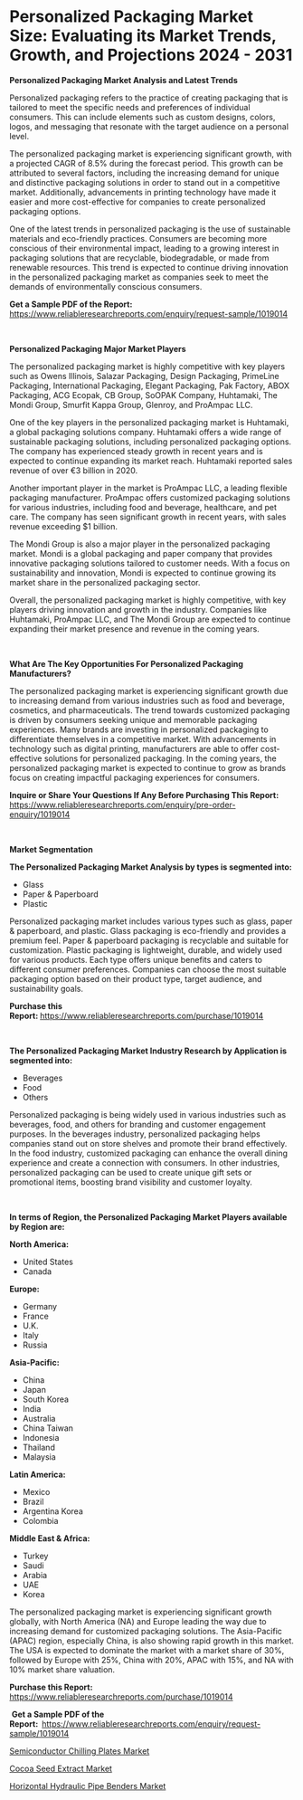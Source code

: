 <p><h1>Personalized Packaging Market Size: Evaluating its Market Trends, Growth, and Projections 2024 - 2031</h1></p><p><strong>Personalized Packaging Market Analysis and Latest Trends</strong></p>
<p><p>Personalized packaging refers to the practice of creating packaging that is tailored to meet the specific needs and preferences of individual consumers. This can include elements such as custom designs, colors, logos, and messaging that resonate with the target audience on a personal level. </p><p>The personalized packaging market is experiencing significant growth, with a projected CAGR of 8.5% during the forecast period. This growth can be attributed to several factors, including the increasing demand for unique and distinctive packaging solutions in order to stand out in a competitive market. Additionally, advancements in printing technology have made it easier and more cost-effective for companies to create personalized packaging options.</p><p>One of the latest trends in personalized packaging is the use of sustainable materials and eco-friendly practices. Consumers are becoming more conscious of their environmental impact, leading to a growing interest in packaging solutions that are recyclable, biodegradable, or made from renewable resources. This trend is expected to continue driving innovation in the personalized packaging market as companies seek to meet the demands of environmentally conscious consumers.</p></p>
<p><strong>Get a Sample PDF of the Report:&nbsp;</strong> <a href="https://www.reliableresearchreports.com/enquiry/request-sample/1019014">https://www.reliableresearchreports.com/enquiry/request-sample/1019014</a></p>
<p>&nbsp;</p>
<p><strong>Personalized Packaging Major Market Players</strong></p>
<p><p>The personalized packaging market is highly competitive with key players such as Owens Illinois, Salazar Packaging, Design Packaging, PrimeLine Packaging, International Packaging, Elegant Packaging, Pak Factory, ABOX Packaging, ACG Ecopak, CB Group, SoOPAK Company, Huhtamaki, The Mondi Group, Smurfit Kappa Group, Glenroy, and ProAmpac LLC.</p><p>One of the key players in the personalized packaging market is Huhtamaki, a global packaging solutions company. Huhtamaki offers a wide range of sustainable packaging solutions, including personalized packaging options. The company has experienced steady growth in recent years and is expected to continue expanding its market reach. Huhtamaki reported sales revenue of over €3 billion in 2020.</p><p>Another important player in the market is ProAmpac LLC, a leading flexible packaging manufacturer. ProAmpac offers customized packaging solutions for various industries, including food and beverage, healthcare, and pet care. The company has seen significant growth in recent years, with sales revenue exceeding $1 billion.</p><p>The Mondi Group is also a major player in the personalized packaging market. Mondi is a global packaging and paper company that provides innovative packaging solutions tailored to customer needs. With a focus on sustainability and innovation, Mondi is expected to continue growing its market share in the personalized packaging sector.</p><p>Overall, the personalized packaging market is highly competitive, with key players driving innovation and growth in the industry. Companies like Huhtamaki, ProAmpac LLC, and The Mondi Group are expected to continue expanding their market presence and revenue in the coming years.</p></p>
<p>&nbsp;</p>
<p><strong>What Are The Key Opportunities For Personalized Packaging Manufacturers?</strong></p>
<p><p>The personalized packaging market is experiencing significant growth due to increasing demand from various industries such as food and beverage, cosmetics, and pharmaceuticals. The trend towards customized packaging is driven by consumers seeking unique and memorable packaging experiences. Many brands are investing in personalized packaging to differentiate themselves in a competitive market. With advancements in technology such as digital printing, manufacturers are able to offer cost-effective solutions for personalized packaging. In the coming years, the personalized packaging market is expected to continue to grow as brands focus on creating impactful packaging experiences for consumers.</p></p>
<p><strong>Inquire or Share Your Questions If Any Before Purchasing This Report:</strong> <a href="https://www.reliableresearchreports.com/enquiry/pre-order-enquiry/1019014">https://www.reliableresearchreports.com/enquiry/pre-order-enquiry/1019014</a></p>
<p>&nbsp;</p>
<p><strong>Market Segmentation</strong></p>
<p><strong>The Personalized Packaging Market Analysis by types is segmented into:</strong></p>
<p><ul><li>Glass</li><li>Paper & Paperboard</li><li>Plastic</li></ul></p>
<p><p>Personalized packaging market includes various types such as glass, paper & paperboard, and plastic. Glass packaging is eco-friendly and provides a premium feel. Paper & paperboard packaging is recyclable and suitable for customization. Plastic packaging is lightweight, durable, and widely used for various products. Each type offers unique benefits and caters to different consumer preferences. Companies can choose the most suitable packaging option based on their product type, target audience, and sustainability goals.</p></p>
<p><strong>Purchase this Report:&nbsp;</strong><a href="https://www.reliableresearchreports.com/purchase/1019014">https://www.reliableresearchreports.com/purchase/1019014</a></p>
<p>&nbsp;</p>
<p><strong>The Personalized Packaging Market Industry Research by Application is segmented into:</strong></p>
<p><ul><li>Beverages</li><li>Food</li><li>Others</li></ul></p>
<p><p>Personalized packaging is being widely used in various industries such as beverages, food, and others for branding and customer engagement purposes. In the beverages industry, personalized packaging helps companies stand out on store shelves and promote their brand effectively. In the food industry, customized packaging can enhance the overall dining experience and create a connection with consumers. In other industries, personalized packaging can be used to create unique gift sets or promotional items, boosting brand visibility and customer loyalty.</p></p>
<p>&nbsp;</p>
<p><strong>In terms of Region, the Personalized Packaging Market Players available by Region are:</strong></p>
<p>
    <p> <strong> North America: </strong>
        <ul>
            <li>United States</li>
            <li>Canada</li>
        </ul>
        </p> 
    <p> <strong> Europe: </strong>
        <ul>
            <li>Germany</li>
            <li>France</li>
            <li>U.K.</li>
            <li>Italy</li>
            <li>Russia</li>
        </ul>
        </p> 
    <p> <strong> Asia-Pacific: </strong>
        <ul>
            <li>China</li>
            <li>Japan</li>
            <li>South Korea</li>
            <li>India</li>
            <li>Australia</li>
            <li>China Taiwan</li>
            <li>Indonesia</li>
            <li>Thailand</li>
            <li>Malaysia</li>
        </ul>
        </p> 
    <p> <strong> Latin America: </strong>
        <ul>
            <li>Mexico</li>
            <li>Brazil</li>
            <li>Argentina Korea</li>
            <li>Colombia</li>
        </ul>
        </p> 
    <p> <strong> Middle East & Africa: </strong>
        <ul>
            <li>Turkey</li>
            <li>Saudi</li>
            <li>Arabia</li>
            <li>UAE</li>
            <li>Korea</li>
        </ul>
    </p>
    </p>
<p><p>The personalized packaging market is experiencing significant growth globally, with North America (NA) and Europe leading the way due to increasing demand for customized packaging solutions. The Asia-Pacific (APAC) region, especially China, is also showing rapid growth in this market. The USA is expected to dominate the market with a market share of 30%, followed by Europe with 25%, China with 20%, APAC with 15%, and NA with 10% market share valuation.</p></p>
<p><strong>Purchase this Report: </strong><a href="https://www.reliableresearchreports.com/purchase/1019014">https://www.reliableresearchreports.com/purchase/1019014</a></p>
<p>&nbsp;<strong>Get a Sample PDF of the Report:&nbsp;&nbsp;</strong><a href="https://www.reliableresearchreports.com/enquiry/request-sample/1019014">https://www.reliableresearchreports.com/enquiry/request-sample/1019014</a></p>
<p><strong></strong></p>
<p><p><a href="https://view.publitas.com/reportprime-1/semiconductor-chilling-plates-market-size-global-industry-overview-market-segmentation-and-forecast-2023-to-2030/">Semiconductor Chilling Plates Market</a></p><p><a href="https://view.publitas.com/reportprime-1/cocoa-seed-extract-market-challenges-opportunities-and-growth-drivers-and-major-market-players-forecasted-for-period-from-2024-2031/">Cocoa Seed Extract Market</a></p><p><a href="https://view.publitas.com/reportprime-1/horizontal-hydraulic-pipe-benders-market-research-report-provides-thorough-industry-overview-which-offers-an-in-depth-analysis-of-product-trends-and-new-market-divisions/">Horizontal Hydraulic Pipe Benders Market</a></p></p>